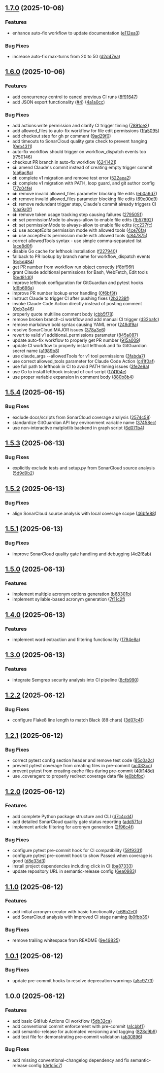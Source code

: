 ## [1.7.0](https://github.com/reaandrew/acronymcreator/compare/v1.6.0...v1.7.0) (2025-10-06)

### Features

* enhance auto-fix workflow to update documentation ([e112ea3](https://github.com/reaandrew/acronymcreator/commit/e112ea37c5d27e0890eb60c291a2d42dc64b56c1))

### Bug Fixes

* increase auto-fix max-turns from 20 to 50 ([d2d47ea](https://github.com/reaandrew/acronymcreator/commit/d2d47eadfae26148b5b9ff77c744594f0774cf07))

## [1.6.0](https://github.com/reaandrew/acronymcreator/compare/v1.5.4...v1.6.0) (2025-10-06)

### Features

* add concurrency control to cancel previous CI runs ([8f91647](https://github.com/reaandrew/acronymcreator/commit/8f916473ce7232639b7281bc6eb7a6ba48a3c3f8))
* add JSON export functionality ([#4](https://github.com/reaandrew/acronymcreator/issues/4)) ([4a1a0cc](https://github.com/reaandrew/acronymcreator/commit/4a1a0ccc00a29783d48114b16e5bef0e1ec66880))

### Bug Fixes

* add actions:write permission and clarify CI trigger timing ([7891ce2](https://github.com/reaandrew/acronymcreator/commit/7891ce22590559d9a8b061c8c032ff3c0f03c302))
* add allowed_files to auto-fix workflow for file edit permissions ([1fa5095](https://github.com/reaandrew/acronymcreator/commit/1fa5095bdaef4ed419875d99d49867371151e47f))
* add checkout step for gh pr comment ([9ad29f0](https://github.com/reaandrew/acronymcreator/commit/9ad29f05cea9d540ac0590213269468dcfe4400c))
* add timeouts to SonarCloud quality gate check to prevent hanging ([0eb4311](https://github.com/reaandrew/acronymcreator/commit/0eb4311b31f69ebe62c52fbbb26aedd4f24809c5))
* auto-fix workflow should trigger on workflow_dispatch events too ([f750146](https://github.com/reaandrew/acronymcreator/commit/f75014655c79bc804d4e1700b8b4d863b7a19bc4))
* checkout PR branch in auto-fix workflow ([6241421](https://github.com/reaandrew/acronymcreator/commit/6241421194c76b3ca7b394502d70afcea8abdbd4))
* **ci:** amend Claude's commit instead of creating empty trigger commit ([ca6ac8a](https://github.com/reaandrew/acronymcreator/commit/ca6ac8abfa62458f989c1e5043f3c07b67c4b500))
* **ci:** complete v1 migration and remove test error ([522aea2](https://github.com/reaandrew/acronymcreator/commit/522aea293b273a36ec98010bc290a225afcc7d57))
* **ci:** complete v1 migration with PATH, loop guard, and git author config ([77c04fe](https://github.com/reaandrew/acronymcreator/commit/77c04fe491f0d25bf56796db7f26f46d085d5178))
* **ci:** remove invalid allowed_files parameter blocking file edits ([eb0a9d7](https://github.com/reaandrew/acronymcreator/commit/eb0a9d7d2e2f0a8fe3bb8e20208cc4aa631b584f))
* **ci:** remove invalid allowed_files parameter blocking file edits ([69e00d9](https://github.com/reaandrew/acronymcreator/commit/69e00d9159dbc2ab318e04f673dd43b134f8a939))
* **ci:** remove redundant trigger step, Claude's commit already triggers CI ([caa9a0f](https://github.com/reaandrew/acronymcreator/commit/caa9a0f522c89ad7c16ee821a84b22d6c30ca3f1))
* **ci:** remove token usage tracking step causing failures ([2795051](https://github.com/reaandrew/acronymcreator/commit/27950512950339eb9f1b17bec1bd8d817e1313c2))
* **ci:** set permissionMode to always-allow to enable file edits ([fb57892](https://github.com/reaandrew/acronymcreator/commit/fb57892df3596b8b4c97c1056ba663066d8d8394))
* **ci:** set permissionMode to always-allow to enable file edits ([cc227fc](https://github.com/reaandrew/acronymcreator/commit/cc227fc2a5a0ce7e4d24309b7538a87e256e22e8))
* **ci:** use acceptEdits permission mode with allowed tools ([4ce76fa](https://github.com/reaandrew/acronymcreator/commit/4ce76fa7f9c4aa40025fb4fdc0b609f35286de07))
* **ci:** use acceptEdits permission mode with allowed tools ([c847875](https://github.com/reaandrew/acronymcreator/commit/c847875de0117ca6fe8240e0eccdc93bb44ebcd1))
* correct allowedTools syntax - use simple comma-separated list ([ace8d0f](https://github.com/reaandrew/acronymcreator/commit/ace8d0f3ae435f5446ebbbd6452671db7dd6c0a3))
* disable Go cache for lefthook installation ([f227940](https://github.com/reaandrew/acronymcreator/commit/f22794070755f494665adfa75f68f8752d3ce300))
* fallback to PR lookup by branch name for workflow_dispatch events ([6c5d484](https://github.com/reaandrew/acronymcreator/commit/6c5d4846883b1bebf2e4a93f388d1b1f00b09a2d))
* get PR number from workflow run object correctly ([f8bf96f](https://github.com/reaandrew/acronymcreator/commit/f8bf96f7a5f0faedb3980d959423565805f0e1cb))
* grant Claude additional permissions for Bash, WebFetch, Edit tools ([8ed81d0](https://github.com/reaandrew/acronymcreator/commit/8ed81d0c2d7a93cd93854abfa99156cb2d3d2590))
* improve lefthook configuration for GitGuardian and pytest hooks ([d6b696a](https://github.com/reaandrew/acronymcreator/commit/d6b696acbfaa8f3ef3ac3633ebf50824728023c4))
* improve PR number lookup error handling ([0f6bf3f](https://github.com/reaandrew/acronymcreator/commit/0f6bf3f26ea061eddd52a0615f14d852cd66ad76))
* instruct Claude to trigger CI after pushing fixes ([2b3239f](https://github.com/reaandrew/acronymcreator/commit/2b3239f9e97dfd3d30475a444e599b47efc59cf4))
* invoke Claude Code Action directly instead of posting comment ([0cb3e46](https://github.com/reaandrew/acronymcreator/commit/0cb3e463e80ec59a138938ddb2101d3513abd9a9))
* properly quote multiline comment body ([cbb5f78](https://github.com/reaandrew/acronymcreator/commit/cbb5f784be6607225ae4612ffabc1712194c0211))
* remove broken branch-ci workflow and add manual CI trigger ([d32bafc](https://github.com/reaandrew/acronymcreator/commit/d32bafc976e78168aa80b40404c21433e7c52ffa))
* remove markdown bold syntax causing YAML error ([249df9a](https://github.com/reaandrew/acronymcreator/commit/249df9a4f9e1bed78cd821d41f226cebfec20d5f))
* resolve SonarCloud MAJOR issues ([378a3e6](https://github.com/reaandrew/acronymcreator/commit/378a3e6f3d915e323038bcc7c01bd505128b1e95))
* revert to valid v1 additional_permissions parameter ([845a087](https://github.com/reaandrew/acronymcreator/commit/845a087d10394e545fbad511dab8f50b898236d4))
* update auto-fix workflow to properly get PR number ([915a009](https://github.com/reaandrew/acronymcreator/commit/915a009099e495598a75cce7c3afd4b47a440ec0))
* update CI workflow to properly install lefthook and fix GitGuardian secret name ([a1989b8](https://github.com/reaandrew/acronymcreator/commit/a1989b888b2ef48d3b77e4aa7ca4caab28ddc627))
* use claude_args --allowedTools for v1 tool permissions ([3fabda7](https://github.com/reaandrew/acronymcreator/commit/3fabda7a433e01f8b95d19573e3e64a0f1b37983))
* use correct allowed_tools parameter for Claude Code Action ([c41f0af](https://github.com/reaandrew/acronymcreator/commit/c41f0afc18e5724fb1312d7db00d5e660b56db4d))
* use full path to lefthook in CI to avoid PATH timing issues ([3fe2e9a](https://github.com/reaandrew/acronymcreator/commit/3fe2e9aca2947d95093777f456ff1a555c348b1c))
* use Go to install lefthook instead of curl script ([174104e](https://github.com/reaandrew/acronymcreator/commit/174104e93dc3e4f84c30df741e9ff7b474f85367))
* use proper variable expansion in comment body ([880b8b4](https://github.com/reaandrew/acronymcreator/commit/880b8b4bd495fea59c781bce338c8eb822e37883))

## [1.5.4](https://github.com/reaandrew/acronymcreator/compare/v1.5.3...v1.5.4) (2025-06-15)

### Bug Fixes

* exclude docs/scripts from SonarCloud coverage analysis ([2574c58](https://github.com/reaandrew/acronymcreator/commit/2574c58df0838b74abbb977fcfc08d34f2f5bb7c))
* standardize GitGuardian API key environment variable name ([37458ec](https://github.com/reaandrew/acronymcreator/commit/37458ec007751287383ec21279319d3cc6c53653))
* use non-interactive matplotlib backend in graph script ([6d071b4](https://github.com/reaandrew/acronymcreator/commit/6d071b40940068225da2ef96ea5275bb2fdd1035))

## [1.5.3](https://github.com/reaandrew/acronymcreator/compare/v1.5.2...v1.5.3) (2025-06-13)

### Bug Fixes

* explicitly exclude tests and setup.py from SonarCloud source analysis ([5d9d9b2](https://github.com/reaandrew/acronymcreator/commit/5d9d9b2d16478479e8ee3a6d20116c4e4f9340df))

## [1.5.2](https://github.com/reaandrew/acronymcreator/compare/v1.5.1...v1.5.2) (2025-06-13)

### Bug Fixes

* align SonarCloud source analysis with local coverage scope ([46bfe88](https://github.com/reaandrew/acronymcreator/commit/46bfe8891d52bef7253238497698feeb16b391d3))

## [1.5.1](https://github.com/reaandrew/acronymcreator/compare/v1.5.0...v1.5.1) (2025-06-13)

### Bug Fixes

* improve SonarCloud quality gate handling and debugging ([4d2f8ab](https://github.com/reaandrew/acronymcreator/commit/4d2f8ab2f4c0400ab9787a6f878bb93e8ea0decf))

## [1.5.0](https://github.com/reaandrew/acronymcreator/compare/v1.4.0...v1.5.0) (2025-06-13)

### Features

* implement multiple acronym options generation ([b68301b](https://github.com/reaandrew/acronymcreator/commit/b68301b4e4464d7d82281cf4c1a7004915a92e40))
* implement syllable-based acronym generation ([7f11c2f](https://github.com/reaandrew/acronymcreator/commit/7f11c2f93cb160b5c029a44aa842aacff14db968))

## [1.4.0](https://github.com/reaandrew/acronymcreator/compare/v1.3.0...v1.4.0) (2025-06-13)

### Features

* implement word extraction and filtering functionality ([1794e8a](https://github.com/reaandrew/acronymcreator/commit/1794e8afe1a722b44c8005a3b31680195a828a9b))

## [1.3.0](https://github.com/reaandrew/acronymcreator/compare/v1.2.2...v1.3.0) (2025-06-13)

### Features

* integrate Semgrep security analysis into CI pipeline ([8cfb990](https://github.com/reaandrew/acronymcreator/commit/8cfb990d3ef0e8c21bbf2bd8f215d57f62f1cf5d))

## [1.2.2](https://github.com/reaandrew/acronymcreator/compare/v1.2.1...v1.2.2) (2025-06-12)

### Bug Fixes

* configure Flake8 line length to match Black (88 chars) ([3d07c41](https://github.com/reaandrew/acronymcreator/commit/3d07c41234b2ceb00fca86c063e978547a770f6d))

## [1.2.1](https://github.com/reaandrew/acronymcreator/compare/v1.2.0...v1.2.1) (2025-06-12)

### Bug Fixes

* correct pytest config section header and remove test code ([85c0a2c](https://github.com/reaandrew/acronymcreator/commit/85c0a2c1c9df3f265e5a462838753cc7b8eb940d))
* prevent pytest coverage from creating files in pre-commit ([ac033cc](https://github.com/reaandrew/acronymcreator/commit/ac033cc555529c3f2a03fd8a1f263ee40d73351f))
* prevent pytest from creating cache files during pre-commit ([40f148d](https://github.com/reaandrew/acronymcreator/commit/40f148d651d8960094236e6a51c5309914f54965))
* use .coveragerc to properly redirect coverage data file ([e0bbfbc](https://github.com/reaandrew/acronymcreator/commit/e0bbfbc08b373b3bbae22efb642e2dfd6a814ad4))

## [1.2.0](https://github.com/reaandrew/acronymcreator/compare/v1.1.0...v1.2.0) (2025-06-12)

### Features

* add complete Python package structure and CLI ([d7c4cd4](https://github.com/reaandrew/acronymcreator/commit/d7c4cd4e888c1466c09c1c377c9fc90801d04386))
* add detailed SonarCloud quality gate status reporting ([add571c](https://github.com/reaandrew/acronymcreator/commit/add571c920b28ba3a72fe943a79c8872582a7cf5))
* implement article filtering for acronym generation ([2f96c4f](https://github.com/reaandrew/acronymcreator/commit/2f96c4fd5de000148e14e4252812896ee734e490))

### Bug Fixes

* configure pytest pre-commit hook for CI compatibility ([58f9331](https://github.com/reaandrew/acronymcreator/commit/58f9331d5095a3e3cc932217b08b38ce4ab48d55))
* configure pytest pre-commit hook to show Passed when coverage is good ([d8e33d3](https://github.com/reaandrew/acronymcreator/commit/d8e33d345aece8962c291567a5ddc49a83ca10b5))
* install project dependencies including click in CI ([ba87333](https://github.com/reaandrew/acronymcreator/commit/ba873333da38f8d08652c993f75dd1a366e7f7e6))
* update repository URL in semantic-release config ([6ea0983](https://github.com/reaandrew/acronymcreator/commit/6ea0983e33462a10ed3ca0c1c139040062d3301b))

## [1.1.0](https://github.com/reaandrew/git-guardian-ci-examples/compare/v1.0.1...v1.1.0) (2025-06-12)

### Features

* add initial acronym creator with basic functionality ([c68b2e0](https://github.com/reaandrew/git-guardian-ci-examples/commit/c68b2e08a675e563dcdc89394f2b177ee4ccad37))
* add SonarCloud analysis with improved CI stage naming ([b0fbb39](https://github.com/reaandrew/git-guardian-ci-examples/commit/b0fbb397d1aa46422981d4fadedc209dacffb986))

### Bug Fixes

* remove trailing whitespace from README ([9e49825](https://github.com/reaandrew/git-guardian-ci-examples/commit/9e49825a0043412bbede68a13a2080c55640597c))

## [1.0.1](https://github.com/reaandrew/git-guardian-ci-examples/compare/v1.0.0...v1.0.1) (2025-06-12)

### Bug Fixes

* update pre-commit hooks to resolve deprecation warnings ([a5c9773](https://github.com/reaandrew/git-guardian-ci-examples/commit/a5c9773daddcbfa6108d2f9a09fc8accca70ec9a))

## 1.0.0 (2025-06-12)

### Features

* add basic GitHub Actions CI workflow ([5db32ca](https://github.com/reaandrew/git-guardian-ci-examples/commit/5db32ca5217326700d043c9c943dc991aab930fe))
* add conventional commit enforcement with pre-commit ([a1cbbf1](https://github.com/reaandrew/git-guardian-ci-examples/commit/a1cbbf1270981369f3b3659f0baaa79c3c91a5fc))
* add semantic-release for automated versioning and tagging ([828c9b9](https://github.com/reaandrew/git-guardian-ci-examples/commit/828c9b994c10e55e7462e1aee402abd6b8d54602))
* add test file for demonstrating pre-commit validation ([ab30896](https://github.com/reaandrew/git-guardian-ci-examples/commit/ab308966ec3a45b63e28c604624d2b3bb0775709))

### Bug Fixes

* add missing conventional-changelog dependency and fix semantic-release config ([de1c5c7](https://github.com/reaandrew/git-guardian-ci-examples/commit/de1c5c7dc79871f5443fedcdb2aaa22f542e20d4))
